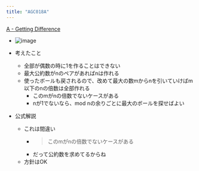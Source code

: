 ```yaml
---
title: "AGC018A"
---
```


[A - Getting Difference](https://atcoder.jp/contests/agc018/tasks/agc018_a)
- ![image](https://gyazo.com/783c32fab84daa98daab8903533862f0/thumb/1000)

- 考えたこと
    - 全部が偶数の時に1を作ることはできない
    - 最大公約数がnのペアがあればnは作れる
    - 使ったボールも戻されるので、改めて最大の数mからnを引いていけばm以下のnの倍数は全部作れる
        - このmがnの倍数でないケースがある
        - nが1でないなら、mod nの余りごとに最大のボールを探せばよい
- 公式解説
    - これは間違い
        - > このmがnの倍数でないケースがある
        - だって公約数を求めてるからね
    - 方針はOK
